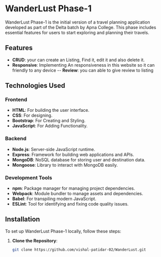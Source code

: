# WanderLust Phase-1

WanderLust Phase-1 is the initial version of a travel planning application developed as part of the Delta batch by Apna College. This phase includes essential features for users to start exploring and planning their travels.

## Features

- **CRUD**: your can create an Listing, Find it, edit it and also delete it.
- **Responsive**: Implementing An responsiveness in this website so it can friendly to any device
-- **Review**: you can able to give review to listing

## Technologies Used

### Frontend

- **HTML**: For building the user interface.
- **CSS**: For designing.
- **Bootstrap**: For Creating and Styling.
- **JavaScript**: For Adding Functionality.

### Backend

- **Node.js**: Server-side JavaScript runtime.
- **Express**: Framework for building web applications and APIs.
- **MongoDB**: NoSQL database for storing user and destination data.
- **Mongoose**: Library to interact with MongoDB easily.

### Development Tools

- **npm**: Package manager for managing project dependencies.
- **Webpack**: Module bundler to manage assets and dependencies.
- **Babel**: For transpiling modern JavaScript.
- **ESLint**: Tool for identifying and fixing code quality issues.

## Installation

To set up WanderLust Phase-1 locally, follow these steps:

1. **Clone the Repository**:
   ```bash
   git clone https://github.com/vishal-patidar-02/WanderLust.git

